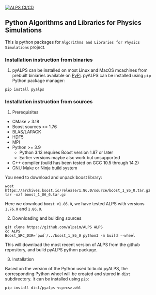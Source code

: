 [![ALPS CI/CD](https://github.com/ALPSim/legacy/actions/workflows/build.yml/badge.svg)](https://github.com/ALPSim/legacy/actions/workflows/build.yml)

## Python Algorithms and Libraries for Physics Simulations

This is python packages for `Algorithms and Libraries for Physics Simulations` project.

### Installation instruction from binaries

1. pyALPS can be installed on most Linux and MacOS mcachines from prebuilt biniaries available on [PyPi](https://pypi.org/project/pyalps).
pyALPS can be installed using `pip` Python package manager:

```
pip install pyalps
```

### Installation instruction from sources

1. Prerequisites
  - CMake > 3.18
  - Boost sources >= 1.76
  - BLAS/LAPACK
  - HDF5
  - MPI
  - Python >= 3.9
    - Python 3.13 requires Boost version 1.87 or later
    - Earlier versions maybe also work but unsupported
  - C++ compiler (build has been tested on GCC 10.5 through 14.2)
  - GNU Make or Ninja build system

You need to download and unpack boost library:
```
wget https://archives.boost.io/release/1.86.0/source/boost_1_86_0.tar.gz
tar -xzf boost_1_86_0.tar.gz
```
Here we download `boost v1.86.0`, we have tested ALPS with versions `1.76.0` and `1.86.0`.

2. Downloading and building sources
```
git clone https://github.com/alpsim/ALPS ALPS
cd ALPS
Boost_SRC_DIR=`pwd`/../boost_1_86_0 python3 -m build --wheel
```
This will download the most recent version of ALPS from the github repository, and build pyALPS python package.

3. Installation

Based on the version of the Python used to build pyALPS, the corresponding Python wheel will be created and stored in `dist` subdirectory. It can be installed using `pip`:
```
pip install dist/pyalps-<specs>.whl
```

